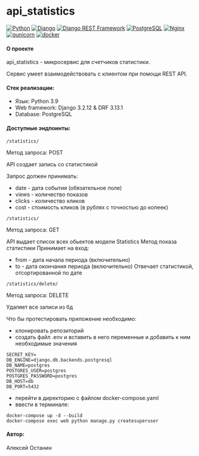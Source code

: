 # api_statistics

[![Python](https://img.shields.io/badge/-Python-464646?style=flat-square&logo=Python)](https://www.python.org/)
[![Django](https://img.shields.io/badge/-Django-464646?style=flat-square&logo=Django)](https://www.djangoproject.com/)
[![Django REST Framework](https://img.shields.io/badge/-Django%20REST%20Framework-464646?style=flat-square&logo=Django%20REST%20Framework)](https://www.django-rest-framework.org/)
[![PostgreSQL](https://img.shields.io/badge/-PostgreSQL-464646?style=flat-square&logo=PostgreSQL)](https://www.postgresql.org/)
[![Nginx](https://img.shields.io/badge/-NGINX-464646?style=flat-square&logo=NGINX)](https://nginx.org/ru/)
[![gunicorn](https://img.shields.io/badge/-gunicorn-464646?style=flat-square&logo=gunicorn)](https://gunicorn.org/)
[![docker](https://img.shields.io/badge/-Docker-464646?style=flat-square&logo=docker)](https://www.docker.com/)

#### О проекте
api_statistics - микросервис для счетчиков статистики.

Сервис умеет взаимодействовать с клиентом при помощи REST API.

#### Стек реализации:
* Язык: Python 3.9
* Web framework: Django 3.2.12 & DRF 3.13.1
* Database: PostgreSQL

#### Доступные эндпоинты:

```
/statistics/
```
Метод запроса: POST

API создает запись со статистикой

Запрос должен принимать:
- date - дата события (обязательное поле)
- views - количество показов
- clicks - количество кликов
- cost - стоимость кликов (в рублях с точностью до копеек)

```
/statistics/
```
Метод запроса: GET

API выдает список всех обьектов модели Statistics
Метод показа статистики
Принимает на вход:

- from - дата начала периода (включительно)
- to - дата окончания периода (включительно)
Отвечает статистикой, отсортированной по дате

```
/statistics/delete/
```
Метод запроса: DELETE

Удаляет все записи из бд

Что бы протестировать приложение необходимо:

* клонировать репозиторий
* создать файл .env и вставить в него переменные и добавить к ним необходимые значения


```
SECRET_KEY=
DB_ENGINE=django.db.backends.postgresql
DB_NAME=postgres
POSTGRES_USER=postgres
POSTGRES_PASSWORD=postgres
DB_HOST=db
DB_PORT=5432
```
* перейти в директорию с файлом docker-compose.yaml
* ввести в терминале: 
```
docker-compose up -d --build
docker-compose exec web python manage.py createsuperuser
```

#### Aвтор:

Алексей Останин
